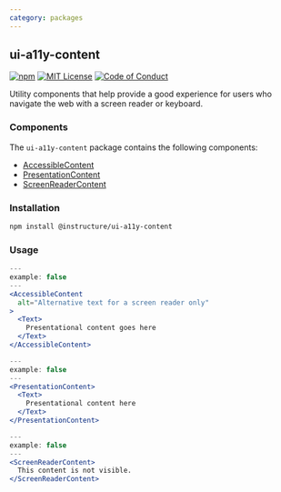 ```yaml
---
category: packages
---
```


## ui-a11y-content

[![npm][npm]][npm-url]
[![MIT License][license-badge]][license]
[![Code of Conduct][coc-badge]][coc]

Utility components that help provide a good experience for users who navigate the web with a screen reader or keyboard.

### Components

The `ui-a11y-content` package contains the following components:

- [AccessibleContent](#AccessibleContent)
- [PresentationContent](#PresentationContent)
- [ScreenReaderContent](#ScreenReaderContent)

### Installation

```sh
npm install @instructure/ui-a11y-content
```

### Usage

```jsx
---
example: false
---
<AccessibleContent
  alt="Alternative text for a screen reader only"
>
  <Text>
    Presentational content goes here
  </Text>
</AccessibleContent>
```

```jsx
---
example: false
---
<PresentationContent>
  <Text>
    Presentational content here
  </Text>
</PresentationContent>
```

```jsx
---
example: false
---
<ScreenReaderContent>
  This content is not visible.
</ScreenReaderContent>
```

[npm]: https://img.shields.io/npm/v/@instructure/ui-a11y-content.svg
[npm-url]: https://npmjs.com/package/@instructure/ui-a11y-content
[license-badge]: https://img.shields.io/npm/l/instructure-ui.svg?style=flat-square
[license]: https://github.com/instructure/instructure-ui/blob/master/LICENSE
[coc-badge]: https://img.shields.io/badge/code%20of-conduct-ff69b4.svg?style=flat-square
[coc]: https://github.com/instructure/instructure-ui/blob/master/CODE_OF_CONDUCT.md
